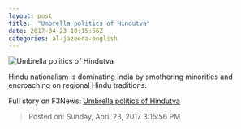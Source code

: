 ```yaml
---
layout: post
title:  "Umbrella politics of Hindutva"
date: 2017-04-23 10:15:56Z
categories: al-jazeera-english
---
```


![Umbrella politics of Hindutva](http://www.aljazeera.com/mritems/Images/2017/4/17/ce72eb430b96455eb412f1796cf14546_18.jpg)

Hindu nationalism is dominating India by smothering minorities and encroaching on regional Hindu traditions.


Full story on F3News: [Umbrella politics of Hindutva](http://www.f3nws.com/n/xXTNzG)

> Posted on: Sunday, April 23, 2017 3:15:56 PM
